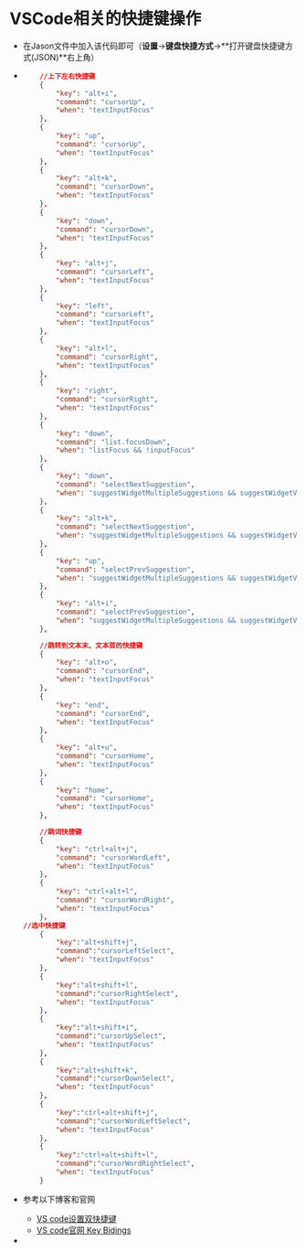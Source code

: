 # VSCode相关的快捷键操作

* 在Jason文件中加入该代码即可（**设置**→**键盘快捷方式**→**打开键盘快捷键方式(JSON)**右上角）

* ```json
      //上下左右快捷键
      {
          "key": "alt+i",
          "command": "cursorUp",
          "when": "textInputFocus"
      },
      {
          "key": "up",
          "command": "cursorUp",
          "when": "textInputFocus"
      },
      {
          "key": "alt+k",
          "command": "cursorDown",
          "when": "textInputFocus"
      },
      {
          "key": "down",
          "command": "cursorDown",
          "when": "textInputFocus"
      },
      {
          "key": "alt+j",
          "command": "cursorLeft",
          "when": "textInputFocus"
      },
      {
          "key": "left",
          "command": "cursorLeft",
          "when": "textInputFocus"
      },
      {
          "key": "alt+l",
          "command": "cursorRight",
          "when": "textInputFocus"
      },
      {
          "key": "right",
          "command": "cursorRight",
          "when": "textInputFocus"
      },
      {
          "key": "down",
          "command": "list.focusDown",
          "when": "listFocus && !inputFocus"
      },
      {
          "key": "down",
          "command": "selectNextSuggestion",
          "when": "suggestWidgetMultipleSuggestions && suggestWidgetVisible && textInputFocus"
      },
      {
          "key": "alt+k",
          "command": "selectNextSuggestion",
          "when": "suggestWidgetMultipleSuggestions && suggestWidgetVisible && textInputFocus"
      },
      {
          "key": "up",
          "command": "selectPrevSuggestion",
          "when": "suggestWidgetMultipleSuggestions && suggestWidgetVisible && textInputFocus"
      },
      {
          "key": "alt+i",
          "command": "selectPrevSuggestion",
          "when": "suggestWidgetMultipleSuggestions && suggestWidgetVisible && textInputFocus"
      },
  
      //跳转到文本末、文本首的快捷键
      {
          "key": "alt+o",
          "command": "cursorEnd",
          "when": "textInputFocus"
      },
      {
          "key": "end",
          "command": "cursorEnd",
          "when": "textInputFocus"
      },
      {
          "key": "alt+u",
          "command": "cursorHome",
          "when": "textInputFocus"
      },
      {
          "key": "home",
          "command": "cursorHome",
          "when": "textInputFocus"
      },
  
      //跳词快捷键
      {
          "key": "ctrl+alt+j",
          "command": "cursorWordLeft",
          "when": "textInputFocus"
      },
      {
          "key": "ctrl+alt+l",
          "command": "cursorWordRight",
          "when": "textInputFocus"
      }，
  //选中快捷键
      {
          "key":"alt+shift+j",
          "command":"cursorLeftSelect",
          "when": "textInputFocus"
      },
      {
          "key":"alt+shift+l",
          "command":"cursorRightSelect",
          "when": "textInputFocus"
      },
      {
          "key":"alt+shift+i",
          "command":"cursorUpSelect",
          "when": "textInputFocus"
      },
      {
          "key":"alt+shift+k",
          "command":"cursorDownSelect",
          "when": "textInputFocus"
      },
      {
          "key":"ctrl+alt+shift+j",
          "command":"cursorWordLeftSelect",
          "when": "textInputFocus"
      },
      {
          "key":"ctrl+alt+shift+l",
          "command":"cursorWordRightSelect",
          "when": "textInputFocus"
      }
  ```
  
* 参考以下博客和官网

  * [VS code设置双快捷键](https://www.aukocharlie.com/archives/vscode%E8%AE%BE%E7%BD%AE%E5%8F%8C%E5%BF%AB%E6%8D%B7%E9%94%AE)
  * [VS code官网 Key Bidings](https://code.visualstudio.com/docs/getstarted/keybindings)

* 


